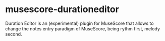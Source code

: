 # musescore-durationeditor
Duration Editor is an (experimental) plugin for MuseScore that allows to change the notes entry paradigm of MuseScore, being rythm first, melody second.
